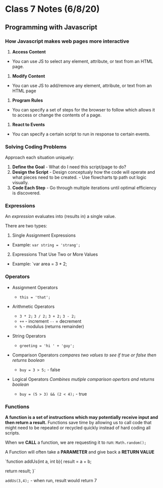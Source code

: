 # Class 7 Notes (6/8/20)

## Programming with Javascript

### How Javascript makes web pages more interactive

1. **Access Content**
  - You can use JS to select any element, attribute, or text from an HTML page.
  
1. **Modify Content**
  - You can use JS to add/remove any element, attribute, or text from an HTML page
  
1. **Program Rules**
  - You can specify a set of steps for the browser to follow which allows it to access or change the contents of a page.
  
1. **React to Events**
  - You can specify a certain script to run in response to certain events.
  
  
  ### Solving Coding Problems
  Approach each situation uniquely:
  1. **Define the Goal**
    - What do I need this script/page to do?
  1. **Design the Script**
    - Design conceptualy how the code will operate and what pieces need to be created.
    - Use flowcharts tp path out logic visually.
  1. **Code Each Step**
    - Go through multiple iterations until optimal efficiency is discovered.
    
    
 ### Expressions
 An _expression_ evaluates into (results in) a single value. 
 
 There are two types:
    
 1. Single Assignment Expressions
   - Example: `var string = 'strang';`
 2. Expressions That Use Two or More Values
   - Example: `var area = 3 * 2;
      
 ### Operators
 - Assignment Operators
   + `this = 'that';`
 - Arithmetic Operators
   + `3 * 2;`  `3 / 2;`  `3 + 2;`  `3 - 2;`
   + `++` - increment  `--` = decrement
   + `%` - modulus (returns remainder)
      
 - String Operators
   + `greeting = 'hi ' + 'guy';`
 - Comparison Operators
 _compares two values to see if true or false then returns boolean_
   + `buy = 3 > 5;` - false
 - Logical Operators
 _Combines mutiple comparison opertors and returns boolean_
   + `buy = (5 > 3) && (2 < 4);` - true
      

### Functions

**A function is a set of instructions which may potentially receive input and then return a result.**
Functions save time by allowing us to call code that might need to be repeated or recycled quickly instead of hard coding all scripts.

When we **CALL** a function, we are requesting it to run:
`Math.random();`

A Function will often take a **PARAMETER** and give back a **RETURN VALUE**

`function addUs(int a, int b){
  result = a + b;
  
  return result;
 }`
 
 `addUs(3,4);` - when run, result would return 7
